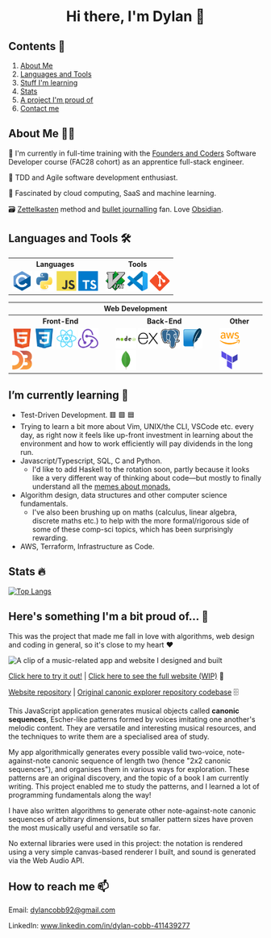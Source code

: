 <h1 align="center">Hi there, I'm Dylan 👋</h1>

## Contents 📖
1. [About Me](#about-me-)
3. [Languages and Tools](#languages-and-tools-%EF%B8%8F)
4. [Stuff I'm learning](#im-currently-learning-)
5. [Stats](#stats-)
6. [A project I'm proud of](#heres-something-im-a-bit-proud-of-)
7. [Contact me](#how-to-reach-me-)

## About Me 👨‍💻

🔭 I'm currently in full-time training with the [Founders and Coders](https://www.foundersandcoders.com/learn/) Software Developer course (FAC28 cohort) as an apprentice full-stack engineer.

😤 TDD and Agile software development enthusiast.

🤩 Fascinated by cloud computing, SaaS and machine learning.

🗃️ [Zettelkasten](https://en.wikipedia.org/wiki/Zettelkasten) method and [bullet journalling](https://bulletjournal.com/) fan. Love [Obsidian](https://obsidian.md/).

## Languages and Tools 🛠️

<table>
  <tr>
    <th>Languages</th>
    <th>Tools</th>
  </tr>
  <tr>
    <td>
      <a href="https://en.wikipedia.org/wiki/C_(programming_language)">
        <img src="https://raw.githubusercontent.com/devicons/devicon/1119b9f84c0290e0f0b38982099a2bd027a48bf1/icons/c/c-original.svg" height="40" width="40" /></a>
      <a href="https://www.python.org/">
        <img src="https://raw.githubusercontent.com/devicons/devicon/1119b9f84c0290e0f0b38982099a2bd027a48bf1/icons/python/python-original.svg" height="40" width="40" /></a>
      <a href="https://developer.mozilla.org/en-US/docs/Web/JavaScript">
        <img src="https://raw.githubusercontent.com/devicons/devicon/1119b9f84c0290e0f0b38982099a2bd027a48bf1/icons/javascript/javascript-original.svg" height="40" width="40" /></a>
      <a href="https://www.typescriptlang.org/">
        <img src="https://raw.githubusercontent.com/devicons/devicon/1119b9f84c0290e0f0b38982099a2bd027a48bf1/icons/typescript/typescript-original.svg" height="40" width="40" /></a>
    </td>
    <td>
      <a href="https://www.vim.org/">
        <img src="https://raw.githubusercontent.com/devicons/devicon/1119b9f84c0290e0f0b38982099a2bd027a48bf1/icons/vim/vim-original.svg" height="40" width="40" /></a>
      <a href="https://code.visualstudio.com/">
        <img src="https://raw.githubusercontent.com/devicons/devicon/1119b9f84c0290e0f0b38982099a2bd027a48bf1/icons/vscode/vscode-original.svg" height="40" width="40" /></a>
      <a href="https://git-scm.com/">
        <img src="https://raw.githubusercontent.com/devicons/devicon/1119b9f84c0290e0f0b38982099a2bd027a48bf1/icons/git/git-original.svg" height="40" width="40" /></a>
    </td>
  </tr>
</table>

<table>
  <tr>
    <th colspan="3">Web Development</th>
  </tr>
  <tr>
    <th>Front-End</th>
    <th>Back-End</th>
    <th>Other</th>
  </tr>
  <tr>
    <td>
      <a href="https://developer.mozilla.org/en-US/docs/Web/HTML/Reference">
        <img src="https://raw.githubusercontent.com/devicons/devicon/1119b9f84c0290e0f0b38982099a2bd027a48bf1/icons/html5/html5-original.svg" height="40" width="40" /></a>
      <a href="https://developer.mozilla.org/en-US/docs/Web/CSS/Reference">
        <img src="https://raw.githubusercontent.com/devicons/devicon/1119b9f84c0290e0f0b38982099a2bd027a48bf1/icons/css3/css3-original.svg" height="40" width="40" /></a>
      <a href="https://react.dev/">
        <img src="https://raw.githubusercontent.com/devicons/devicon/1119b9f84c0290e0f0b38982099a2bd027a48bf1/icons/react/react-original.svg" height="40" width="40" /></a>
      <a href="https://redux.js.org/">
        <img src="https://raw.githubusercontent.com/devicons/devicon/master/icons/redux/redux-original.svg" height="40" width="40" /></a>
      <a href="https://d3js.org/">
  <img src="https://raw.githubusercontent.com/devicons/devicon/1119b9f84c0290e0f0b38982099a2bd027a48bf1/icons/d3js/d3js-original.svg" height="40" width="40" /></a>
    </td>
    <td>
      <a href="https://nodejs.org/">
        <img src="https://raw.githubusercontent.com/devicons/devicon/1119b9f84c0290e0f0b38982099a2bd027a48bf1/icons/nodejs/nodejs-original-wordmark.svg" height="40" width="40" /></a>
      <a href="https://expressjs.com/">
        <img src="https://raw.githubusercontent.com/devicons/devicon/1119b9f84c0290e0f0b38982099a2bd027a48bf1/icons/express/express-original.svg" height="40" width="40" /></a>
      <a href="https://www.postgresql.org/">
        <img src="https://raw.githubusercontent.com/devicons/devicon/1119b9f84c0290e0f0b38982099a2bd027a48bf1/icons/postgresql/postgresql-original.svg" height="40" width="40" /></a>
      <a href="https://www.sqlite.org/">
        <img src="https://raw.githubusercontent.com/devicons/devicon/1119b9f84c0290e0f0b38982099a2bd027a48bf1/icons/sqlite/sqlite-original.svg" height="40" width="40" /></a>
      <a href="https://www.mongodb.com/">
        <img src="https://raw.githubusercontent.com/devicons/devicon/55609aa5bd817ff167afce0d965585c92040787a/icons/mongodb/mongodb-original.svg" height="40" width="40" /></a>
    </td>
    <td>
      <a href="https://aws.amazon.com/">
        <img src="https://raw.githubusercontent.com/devicons/devicon/1119b9f84c0290e0f0b38982099a2bd027a48bf1/icons/amazonwebservices/amazonwebservices-plain-wordmark.svg" height="40" width="40" /></a>
      <a href="https://www.terraform.io/">
        <img src="https://raw.githubusercontent.com/devicons/devicon/1119b9f84c0290e0f0b38982099a2bd027a48bf1/icons/terraform/terraform-original.svg" height="40" width="40" /></a>
    </td>
  </tr>
</table>

## I’m currently learning 🌱

- Test-Driven Development. 🟥 🟩 🟦
- Trying to learn a bit more about Vim, UNIX/the CLI, VSCode etc. every day, as right now it feels like up-front investment in learning about the environment and how to work efficiently will pay dividends in the long run.
- Javascript/Typescript, SQL, C and Python.
  - I'd like to add Haskell to the rotation soon, partly because it looks like a very different way of thinking about code—but mostly to finally understand all the [memes about monads.](https://miro.medium.com/v2/resize:fit:353/0*YRmMSbyesVMmcvWk.jpg)
- Algorithm design, data structures and other computer science fundamentals.
  - I've also been brushing up on maths (calculus, linear algebra, discrete maths etc.) to help with the more formal/rigorous side of some of these comp-sci topics, which has been surprisingly rewarding.
- AWS, Terraform, Infrastructure as Code.

## Stats 🔥
[![Top Langs](https://github-readme-stats.vercel.app/api/top-langs/?username=dylancobb&layout=compact&theme=dracula)](https://github.com/dylancobb/github-readme-stats)

## Here's something I'm a bit proud of... 😤

This was the project that made me fall in love with algorithms, web design and coding in general, so it's close to my heart :heart:

![A clip of a music-related app and website I designed and built](https://i.imgur.com/J9Lb87K.gif)

[Click here to try it out!](https://dylancobb.github.io/Hex-Music-Theory-Site/2x2.html) | [Click here to see the full website (WIP)](https://dylancobb.github.io/Hex-Music-Theory-Site/) 🎹

[Website repository](https://github.com/dylancobb/Hex-Music-Theory-Site) | [Original canonic explorer repository codebase](https://github.com/dylancobb/2x2-Canonic-Sequence-Explorer) 🗄️

This JavaScript application generates musical objects called **canonic sequences**, Escher-like patterns formed by voices imitating one another's melodic content. They are versatile and interesting musical resources, and the techniques to write them are a specialised area of study.

My app algorithmically generates every possible valid two-voice, note-against-note canonic sequence of length two (hence "2x2 canonic sequences"), and organises them in various ways for exploration. These patterns are an original discovery, and the topic of a book I am currently writing. This project enabled me to study the patterns, and I learned a lot of programming fundamentals along the way!

I have also written algorithms to generate other note-against-note canonic sequences of arbitrary dimensions, but smaller pattern sizes have proven the most musically useful and versatile so far.

No external libraries were used in this project: the notation is rendered using a very simple canvas-based renderer I built, and sound is generated via the Web Audio API.

## How to reach me 📫

Email: dylancobb92@gmail.com

LinkedIn: www.linkedin.com/in/dylan-cobb-411439277
